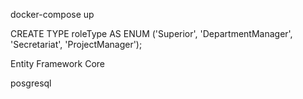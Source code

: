 

docker-compose up


CREATE TYPE roleType AS ENUM ('Superior', 'DepartmentManager', 'Secretariat', 'ProjectManager');

Entity Framework Core

posgresql